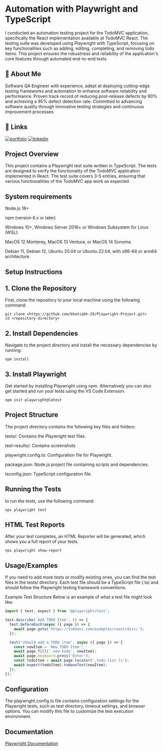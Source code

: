 
# Automation with Playwright and TypeScript

I conducted an automation testing project for the TodoMVC application, specifically the React implementation available at TodoMVC React. The testing suite was developed using Playwright with TypeScript, focusing on key functionalities such as adding, editing, completing, and removing todo items. This project ensures the robustness and reliability of the application's core features through automated end-to-end tests.



## 🚀 About Me
Software QA Engineer with experience, adept at deploying cutting-edge testing frameworks and automation to enhance software reliability and performance. Proven track record of reducing post-release defects by 90% and achieving a 95% defect detection rate. Committed to advancing software quality through innovative testing strategies and continuous improvement processes




## 🔗 Links
[![portfolio](https://img.shields.io/badge/my_portfolio-000?style=for-the-badge&logo=ko-fi&logoColor=white)](https://github.com/bhatiabh-29)
[![linkedin](https://img.shields.io/badge/linkedin-0A66C2?style=for-the-badge&logo=linkedin&logoColor=white)](https://www.linkedin.com/in/bhatiabhavin)


## Project Overview
This project contains a Playwright test suite written in TypeScript. The tests are designed to verify the functionality of the TodoMVC application implemented in React. The test suite covers 3-5 entries, ensuring that various functionalities of the TodoMVC app work as expected.
## System requirements
Node.js 18+

npm (version 6.x or later)

Windows 10+, Windows Server 2016+ or Windows Subsystem for Linux (WSL).

MacOS 12 Monterey, MacOS 13 Ventura, or MacOS 14 Sonoma.

Debian 11, Debian 12, Ubuntu 20.04 or Ubuntu 22.04, with x86-64 or arm64 architecture.

## Setup Instructions

## 1. Clone the Repository
First, clone the repository to your local machine using the following command:
``` 
git clone <https://github.com/bhatiabh-29/Playwright-Project.git>
cd <repository-directory>
```
## 2. Install Dependencies
Navigate to the project directory and install the necessary dependencies by running:
```
npm install
```
## 3. Install Playwright
Get started by installing Playwright using npm. Alternatively you can also get started and run your tests using the VS Code Extension.
```
npm init playwright@latest
```
## Project Structure

The project directory contains the following key files and folders:

tests/: Contains the Playwright test files.

test-results/: Contains screenshots 

playwright.config.ts: Configuration file for Playwright.

package.json: Node.js project file containing scripts and dependencies.

tsconfig.json: TypeScript configuration file.
## Running the Tests
to run the tests, use the following command:
```
npx playwright test

```
## HTML Test Reports
After your test completes, an HTML Reporter will be generated, which shows you a full report of your tests.
```
npx playwright show-report
```


## Usage/Examples

If you need to add more tests or modify existing ones, you can find the test files in the tests/ directory. Each test file should be a TypeScript file (.ts) and should follow the Playwright testing framework conventions.

Example Test Structure Below is an example of what a test file might look like:

```javascript
import { test, expect } from '@playwright/test';

test.describe('Add TODO Item', () => {
  test.beforeEach(async ({ page }) => {
    await page.goto('https://todomvc.com/examples/react/dist/');
  });

  test('should add a TODO item', async ({ page }) => {
    const newItem = 'New TODO Item';
    await page.fill('.new-todo', newItem);
    await page.keyboard.press('Enter');
    const todoItem = await page.locator('.todo-list li');
    await expect(todoItem).toHaveText(newItem);
  });
});

```


## Configuration

The playwright.config.ts file contains configuration settings for the Playwright tests, such as test directory, timeout settings, and browser options. You can modify this file to customize the test execution environment.
## Documentation

[Playwright Documentation](https://playwright.dev/docs/intro)


